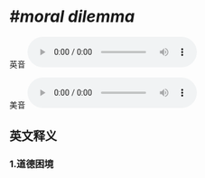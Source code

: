 # ***\#moral dilemma*** 
英音
<audio src="./media/moral dilemma1_AAC.aac" controls="controls"></audio>

美音
<audio src="./media/moral dilemma1_AAC.aac" controls="controls"></audio>



  

英文释义
---
### 1.**道德困境**  



